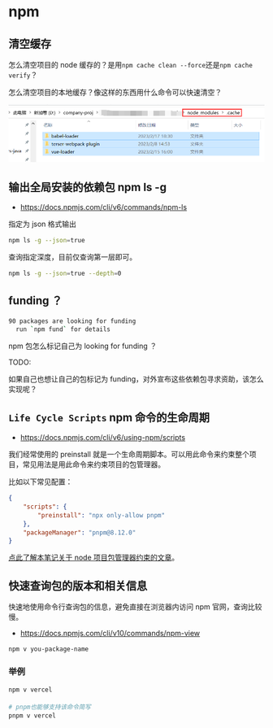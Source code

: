 # npm

## 清空缓存

怎么清空项目的 node 缓存的？是用`npm cache clean --force`还是`npm cache verify`？

怎么清空项目的本地缓存？像这样的东西用什么命令可以快速清空？

![2023-02-20-11-18-58](https://raw.githubusercontent.com/RuanZhongNan/img-store/main/img/2023-02-20-11-18-58.png)

## 输出全局安装的依赖包 npm ls -g

- https://docs.npmjs.com/cli/v6/commands/npm-ls

指定为 json 格式输出

```bash
npm ls -g --json=true
```

查询指定深度，目前仅查询第一层即可。

```bash
npm ls -g --json=true --depth=0
```

## funding ？

```bash
90 packages are looking for funding
  run `npm fund` for details
```

npm 包怎么标记自己为 looking for funding ？

TODO:

如果自己也想让自己的包标记为 funding，对外宣布这些依赖包寻求资助，该怎么实现呢？

## `Life Cycle Scripts` npm 命令的生命周期

- https://docs.npmjs.com/cli/v6/using-npm/scripts

我们经常使用的 preinstall 就是一个生命周期脚本。可以用此命令来约束整个项目，常见用法是用此命令来约束项目的包管理器。

比如以下常见配置：

```json
{
	"scripts": {
		"preinstall": "npx only-allow pnpm"
	},
	"packageManager": "pnpm@8.12.0"
}
```

[点此了解本笔记关于 node 项目包管理器约束的文章](../pnpm/node-project-assign-pkg-manager.md)。

## 快速查询包的版本和相关信息

快速地使用命令行查询包的信息，避免直接在浏览器内访问 npm 官网，查询比较慢。

- https://docs.npmjs.com/cli/v10/commands/npm-view

```bash
npm v you-package-name
```

### 举例

```bash
npm v vercel

# pnpm也能够支持该命令简写
pnpm v vercel
```
